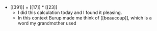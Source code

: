 - [[391]] = [[17]] * [[23]]
  - I did this calculation today and I found it pleasing.
  - In this context Burup made me think of [[beaucoup]], which is a word my grandmother used
